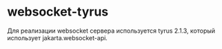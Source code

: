 # websocket-tyrus
Для реализации websocket сервера используется tyrus 2.1.3, который использует jakarta.websocket-api.
